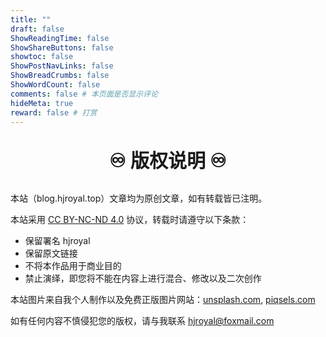 ```yaml
---
title: ""
draft: false
ShowReadingTime: false
ShowShareButtons: false
showtoc: false
ShowPostNavLinks: false
ShowBreadCrumbs: false
ShowWordCount: false
comments: false # 本页面是否显示评论
hideMeta: true
reward: false # 打赏
---
```

<p style="font-size: 30px;font-weight:bold;text-align: center ;font-family:"sans-serif" >♾️ 版权说明 ♾️</p>

本站（blog.hjroyal.top）文章均为原创文章，如有转载皆已注明。

本站采用 [CC BY-NC-ND 4.0](https://creativecommons.org/licenses/by-nc-nd/4.0/) 协议，转载时请遵守以下条款：

- 保留署名 hjroyal
- 保留原文链接
- 不将本作品用于商业目的
- 禁止演绎，即您将不能在内容上进行混合、修改以及二次创作

本站图片来自我个人制作以及免费正版图片网站：[unsplash.com](https://unsplash.com), [piqsels.com](https://www.piqsels.com/)

如有任何内容不慎侵犯您的版权，请与我联系 [hjroyal@foxmail.com](mailto:hjroyal@foxmail.com)
